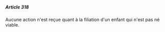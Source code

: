 ##### Article 318

Aucune action n'est reçue quant à la filiation d'un enfant qui n'est pas né viable.


